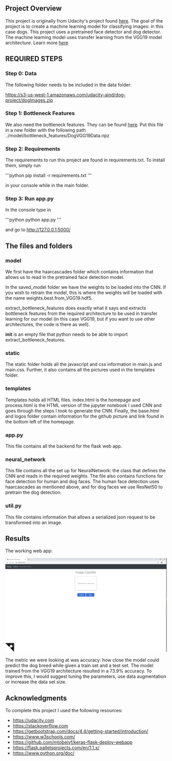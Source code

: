 ## Project Overview

This project is originally from Udacity's project found
[here](https://github.com/udacity/dog-project). The goal of the project is to
create a machine learning model for classifying images: in this case dogs. This
project uses a pretrained face detector and dog detector. The machine learning
model uses transfer learning from the VGG19 model architecture. Learn more [here](https://arxiv.org/abs/1409.1556)

## REQUIRED STEPS

### Step 0: Data

The following folder needs to be included in the data folder:

https://s3-us-west-1.amazonaws.com/udacity-aind/dog-project/dogImages.zip

### Step 1: Bottleneck Features

We also need the bottleneck features. They can be found [here](https://s3-us-west-1.amazonaws.com/udacity-aind/dog-project/DogVGG19Data.npz).
Put this file in a new folder with the following path ../model/bottleneck_features/DogVGG19Data.npz

### Step 2: Requirements

The requirements to run this project are found in requirements.txt. To install
them, simply run

'''python
pip install -r requirements.txt
'''

in your console while in the main folder.

### Step 3: Run app.py

In the console type in

'''python
python app.py
'''

and go to http://127.0.0.1:5000/

## The files and folders

### model

We first have the haarcascades folder which contains information that allows us
to read in the pretrained face detection model.

In the saved_model folder we have the weights to be loaded into the CNN. If you
wish to retrain the model, this is where the weights will be loaded with the name
weights.best.from_VGG19.hdf5.

extract_bottleneck_features does exactly what it says and extracts bottleneck
features from the required architecture to be used in transfer learning for our
model (in this case VGG19, but if you want to use other architectures, the code
is there as well).

__init__ is an empty file that python needs to be able to import extract_bottleneck_features.

### static

The static folder holds all the javascript and css information in main.js and main.css.
Further, it also contains all the pictures used in the templates folder.

### templates

Templates holds all HTML files. index.html is the homepage and process.html is the
HTML version of the jupyter notebook I used CNN and goes through the
steps I took to generate the CNN. Finally, the base.html and logos folder contain
information for the github picture and link found in the bottom left of the homepage.

### app.py

This file contains all the backend for the flask web app.

### neural_network

This file contains all the set up for NeuralNetwork: the class that defines the
CNN and reads in the required weights. The file also contains functions for face
detection for human and dog faces. The human face detection uses haarcascades as
mentioned above, and for dog faces we use ResNet50 to pretrain the dog detection.

### util.py

This file contains information that allows a serialized json request to be transformed
into an image.


## Results

The working web app:

![Screenshot](/data/screenshot.PNG)

The metric we were looking at was accuracy: how close the model could predict the
dog breed while given a train set and a test set. The model trained from the VGG19
architecture resulted in a 73.9% accuracy. To improve this, I would suggest tuning
the parameters, use data augmentation or increase the data set size.

## Acknowledgments

To complete this project I used the following resources:

* https://udacity.com
* https://stackoverflow.com
* https://getbootstrap.com/docs/4.4/getting-started/introduction/
* https://www.w3schools.com/
* https://github.com/mtobeiyf/keras-flask-deploy-webapp
* https://flask.palletsprojects.com/en/1.1.x/
* https://www.python.org/doc/
